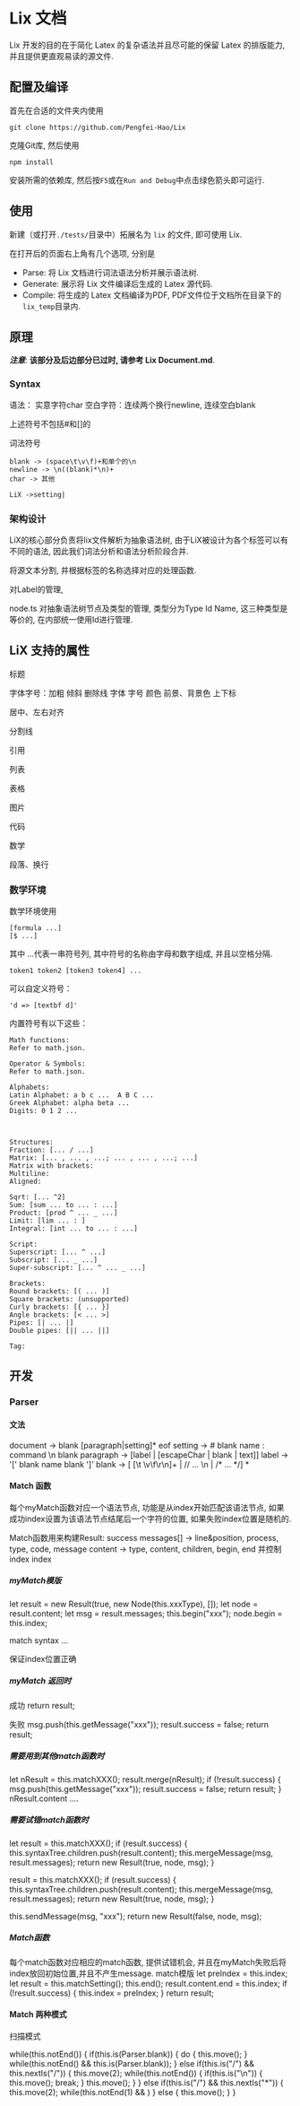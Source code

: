 # Lix 文档

Lix 开发的目的在于简化 Latex 的复杂语法并且尽可能的保留 Latex 的排版能力, 并且提供更直观易读的源文件.

## 配置及编译

首先在合适的文件夹内使用
```
git clone https://github.com/Pengfei-Hao/Lix
```
克隆Git库, 然后使用
```
npm install
```
安装所需的依赖库, 然后按`F5`或在`Run and Debug`中点击绿色箭头即可运行.

## 使用

新建（或打开`./tests/`目录中）拓展名为 `lix` 的文件, 即可使用 Lix.

在打开后的页面右上角有几个选项, 分别是

* Parse: 将 Lix 文档进行词法语法分析并展示语法树.
* Generate: 展示将 Lix 文件编译后生成的 Latex 源代码.
* Compile: 将生成的 Latex 文档编译为PDF, PDF文件位于文档所在目录下的`lix_temp`目录内.

## 原理

***注意***: **该部分及后边部分已过时, 请参考 Lix Document.md**.

### Syntax
语法：
实意字符char
空白字符：连续两个换行newline, 连续空白blank

上述符号不包括#和[]的

词法符号
```
blank -> (space\t\v\f)+和单个的\n
newline -> \n((blank)*\n)+
char -> 其他
```

```
LiX ->setting|
```

### 架构设计

LiX的核心部分负责将lix文件解析为抽象语法树, 由于LiX被设计为各个标签可以有不同的语法, 因此我们词法分析和语法分析阶段合并.

将源文本分割, 并根据标签的名称选择对应的处理函数.

对Label的管理, 

node.ts 对抽象语法树节点及类型的管理, 类型分为Type Id Name, 这三种类型是等价的, 在内部统一使用Id进行管理.

## LiX 支持的属性

标题

字体字号：加粗 倾斜 删除线 
字体 字号 颜色 前景、背景色
上下标

居中、左右对齐

分割线

引用

列表

表格

图片

代码

数学

段落、换行

### 数学环境

数学环境使用
```
[formula ...]
[$ ...]
```
其中 ...代表一串符号列, 其中符号的名称由字母和数字组成, 并且以空格分隔.
```
token1 token2 [token3 token4] ...
```
可以自定义符号：
```
'd => [textbf d]' 
```

内置符号有以下这些：
```
Math functions:
Refer to math.json.

Operator & Symbols:
Refer to math.json.

Alphabets:
Latin Alphabet: a b c ...  A B C ...
Greek Alphabet: alpha beta ...
Digits: 0 1 2 ...



Structures:
Fraction: [... / ...]
Matrix: [... , ... , ...; ... , ... , ...; ...]
Matrix with brackets:
Multiline:
Aligned:

Sqrt: [... ^2]
Sum: [sum ... to ... : ...]
Product: [prod ^ ... _ ...]
Limit: [lim ... : ]
Integral: [int ... to ... : ...]

Script:
Superscript: [... ^ ...]
Subscript: [... _ ...]
Super-subscript: [... ^ ... _ ...]

Brackets:
Round brackets: [( ... )]
Square brackets: (unsupported)
Curly brackets: [{ ... }]
Angle brackets: [< ... >]
Pipes: [| ... |]
Double pipes: [|| ... ||]

Tag:
``` 


## 开发

### Parser

#### 文法

document -> blank [paragraph|setting]* eof
setting -> # blank name : command \n blank
paragraph -> [label | [escapeChar | blank | text]]
label -> '[' blank name blank  ']'
blank -> [ [\t \v\f\r\n]+ | // ... \n | /* ... */] *
#### Match 函数

每个myMatch函数对应一个语法节点, 功能是从index开始匹配该语法节点, 如果成功index设置为该语法节点结尾后一个字符的位置, 如果失败index位置是随机的.

Match函数用来构建Result<Node>:
success
messages[] -> line&position, process, type, code, message
content -> type, content, children, begin, end
并控制index
index

##### myMatch模版
let result = new Result<Node>(true, new Node(this.xxxType), []);
let node = result.content;
let msg = result.messages;
this.begin("xxx");
node.begin = this.index;

match syntax ...

   保证index位置正确

##### myMatch 返回时
成功
return result;

失败
msg.push(this.getMessage("xxx"));
result.success = false;
return result;



##### 需要用到其他match函数时
let nResult = this.matchXXX();
result.merge(nResult);
if (!result.success) {
    msg.push(this.getMessage("xxx"));
    result.success = false;
    return result;
}
nResult.content ....

##### 需要试错match函数时
let result = this.matchXXX();
if (result.success) {
    this.syntaxTree.children.push(result.content);
    this.mergeMessage(msg, result.messages);
    return new Result(true, node, msg);
}

result = this.matchXXX();
if (result.success) {
    this.syntaxTree.children.push(result.content);
    this.mergeMessage(msg, result.messages);
    return new Result(true, node, msg);
}

this.sendMessage(msg, "xxx");
return new Result(false, node, msg);


##### Match函数
每个match函数对应相应的match函数, 提供试错机会, 并且在myMatch失败后将index放回初始位置,并且不产生message.
match模版
let preIndex = this.index;
let result = this.matchSetting();
this.end();
result.content.end = this.index;
if (!result.success) {
    this.index = preIndex;
}
return result;


#### Match 两种模式

扫描模式

while(this.notEnd()) {
    if(this.is(Parser.blank)) {
        do {
            this.move();
        } while(this.notEnd() && this.is(Parser.blank));
    }
    else if(this.is("/") && this.nextIs("/")) {
        this.move(2);
        while(this.notEnd()) {
            if(this.is("\n")) {
                this.move();
                break;
            }
            this.move();
        }
    }
    else if(this.is("/") && this.nextIs("*")) {
        this.move(2);
        while(this.notEnd(1) && )
    }
    else {
        this.move();
    }
}
